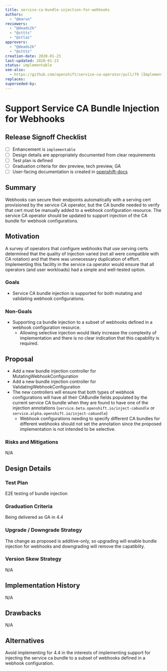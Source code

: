 ```yaml
---
title: service-ca-bundle-injection-for-webhooks
authors:
  - "@marun"
reviewers:
  - "@deads2k"
  - "@sttts"
  - "@stlaz"
approvers:
  - "@deads2k"
  - "@sttts"
creation-date: 2020-01-23
last-updated: 2020-01-23
status: implementable
see-also:
  - https://github.com/openshift/service-ca-operator/pull/79 (Implementation)
replaces:
superseded-by:
---
```


# Support Service CA Bundle Injection for Webhooks

## Release Signoff Checklist

- [ ] Enhancement is `implementable`
- [ ] Design details are appropriately documented from clear requirements
- [ ] Test plan is defined
- [ ] Graduation criteria for dev preview, tech preview, GA
- [ ] User-facing documentation is created in [openshift-docs](https://github.com/openshift/openshift-docs/)

## Summary

Webhooks can secure their endpoints automatically with a serving cert
provisioned by the service CA operator, but the CA bundle needed to
verify that cert must be manually added to a webhook configuration
resource. The service CA operator should be updated to support
injection of the CA bundle for webhook configurations.

## Motivation

A survey of operators that configure webhooks that use serving certs
determined that the quality of injection varied (not all were
compatible with CA rotation) and that there was unnecessary
duplication of effort. Implementing this facility in the service ca
operator would ensure that all operators (and user workloads) had a
simple and well-tested option.

### Goals

- Service CA bundle injection is supported for both mutating and
  validating webhook configurations.

### Non-Goals

- Supporting ca bundle injection to a subset of webhooks defined in a
  webhook configuration resource.
  - Allowing selective injection would likely increase the complexity
    of implementation and there is no clear indication that this
    capability is required.

## Proposal

- Add a new bundle injection controller for MutatingWebhookConfiguration
- Add a new bundle injection controller for ValidatingWebhookConfiguration
- The new controllers will ensure that both types of webhook
  configurations will have all their CABundle fields populated by the
  current service CA bundle when they are found to have one of the
  injection annotations (`service.beta.openshift.io/inject-cabundle`
  or `service.alpha.openshift.io/inject-cabundle`)
  - Webhook configurations needing to specify different CA bundles for
    different webhooks should not set the annotation since the
    proposed implementation is not intended to be selective.

### Risks and Mitigations

N/A

## Design Details

### Test Plan

E2E testing of bundle injection

### Graduation Criteria

Being delivered as GA in 4.4

### Upgrade / Downgrade Strategy

The change as proposed is additive-only, so upgrading will enable
bundle injection for webhooks and downgrading will remove the
capatiblity.

### Version Skew Strategy

N/A

## Implementation History

N/A

## Drawbacks

N/A

## Alternatives

Avoid implementing for 4.4 in the interests of implementing support
for injecting the service ca bundle to a subset of webhooks defined in
a webhook configuration.

